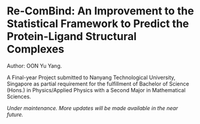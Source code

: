 # Re-ComBind: An Improvement to the Statistical Framework to Predict the Protein-Ligand Structural Complexes

Author: OON Yu Yang.

A Final-year Project submitted to Nanyang Technological University, Singapore as partial requirement for the fulfillment of Bachelor of Science (Hons.) in Physics/Applied Physics with a Second Major in Mathematical Sciences.

*Under maintenance. More updates will be made available in the near future.*

